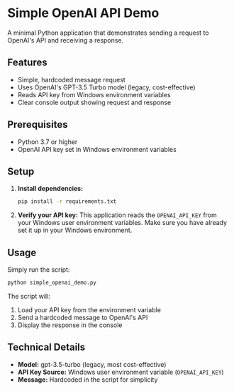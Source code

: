 # Simple OpenAI API Demo

A minimal Python application that demonstrates sending a request to OpenAI's API and receiving a response.

## Features

- Simple, hardcoded message request
- Uses OpenAI's GPT-3.5 Turbo model (legacy, cost-effective)
- Reads API key from Windows environment variables
- Clear console output showing request and response

## Prerequisites

- Python 3.7 or higher
- OpenAI API key set in Windows environment variables

## Setup

1. **Install dependencies:**
   ```bash
   pip install -r requirements.txt
   ```

2. **Verify your API key:**
   This application reads the `OPENAI_API_KEY` from your Windows user environment variables.
   Make sure you have already set it up in your Windows environment.

## Usage

Simply run the script:

```bash
python simple_openai_demo.py
```

The script will:
1. Load your API key from the environment variable
2. Send a hardcoded message to OpenAI's API
3. Display the response in the console

## Technical Details

- **Model:** gpt-3.5-turbo (legacy, most cost-effective)
- **API Key Source:** Windows user environment variable (`OPENAI_API_KEY`)
- **Message:** Hardcoded in the script for simplicity






